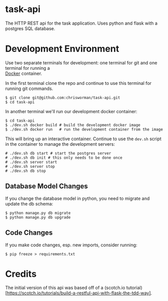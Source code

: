 # task-api
The HTTP REST api for the task application.  Uses python and flask with a
postgres SQL database.

# Development Environment
Use two separate terminals for development: one terminal for git and one
terminal for running a  
[Docker](https://store.docker.com/search?type=edition&offering=community)
container.

In the first terminal clone the repo and continue to use this terminal for
running git commands.
```
$ git clone git@github.com:chrisworman/task-api.git
$ cd task-api
```

In another terminal we'll run our development docker container:
```
$ cd task-api
$ ./dev.sh docker build # build the development docker image
$ ./dev.sh docker run   # run the development container from the image
```

This will bring up an interactive container.  Continue to use the `dev.sh`
script in the container to manage the development servers:
```
# ./dev.sh db start # start the postgres server
# ./dev.sh db init # this only needs to be done once
# ./dev.sh server start
# ./dev.sh server stop
# ./dev.sh db stop
```

## Database Model Changes
If you change the database model in python, you need to migrate and update the
db schema:
```
$ python manage.py db migrate
$ python manage.py db upgrade
```

## Code Changes
If you make code changes, esp. new imports, consider running:
```
$ pip freeze > requirements.txt
```

# Credits
The initial version of this api was based off of a
(scotch.io tutorial)[https://scotch.io/tutorials/build-a-restful-api-with-flask-the-tdd-way].
